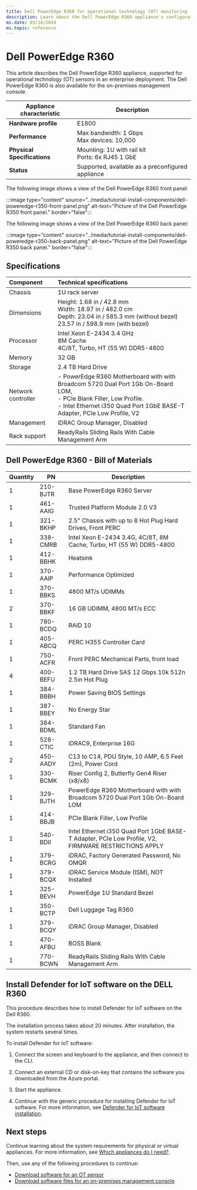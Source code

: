 ```yaml
---
title: Dell PowerEdge R360 for operational technology (OT) monitoring - Microsoft Defender for IoT
description: Learn about the Dell PowerEdge R360 appliance's configuration when used for OT monitoring with Microsoft Defender for IoT in enterprise deployments.
ms.date: 03/14/2024
ms.topic: reference
---
```


# Dell PowerEdge R360

This article describes the Dell PowerEdge R360 appliance, supported for operational technology (OT) sensors in an enterprise deployment.
The Dell PowerEdge R360 is also available for the on-premises management console.

|Appliance characteristic  | Description|
|---------|---------|
|**Hardware profile** | E1800|
|**Performance** | Max bandwidth: 1 Gbps<br>Max devices: 10,000 |
|**Physical Specifications** | Mounting: 1U with rail kit<br>Ports: 6x RJ45 1 GbE|
|**Status** | Supported, available as a preconfigured appliance|

The following image shows a view of the Dell PowerEdge R360 front panel:
<!-- look up images -->
:::image type="content" source="../media/tutorial-install-components/dell-poweredge-r350-front-panel.png" alt-text="Picture of the Dell PowerEdge R350 front panel." border="false":::

The following image shows a view of the Dell PowerEdge R360 back panel:
<!-- look up images -->
:::image type="content" source="../media/tutorial-install-components/dell-poweredge-r350-back-panel.png" alt-text="Picture of the Dell PowerEdge R350 back panel." border="false":::

## Specifications

|Component| Technical specifications|
|:----|:----|
|Chassis| 1U rack server|
|Dimensions| Height: 1.68 in / 42.8 mm <br>Width: 18.97 in / 482.0 cm<br>Depth: 23.04 in / 585.3 mm (without bezel) 23.57 in / 598.9 mm (with bezel)|
|Processor| Intel Xeon E-2434 3.4 GHz <br>8M Cache<br> 4C/8T, Turbo, HT (55 W) DDR5-4800|
|Memory|32 GB |
|Storage| 2.4 TB Hard Drive |
|Network controller| - PowerEdge R360 Motherboard with with Broadcom 5720 Dual Port 1Gb On-Board LOM, <br>- PCIe Blank Filler, Low Profile. <br>- Intel Ethernet i350 Quad Port 1GbE BASE-T Adapter, PCIe Low Profile, V2|
|Management|iDRAC Group Manager, Disabled|
|Rack support| ReadyRails Sliding Rails With Cable Management Arm|

## Dell PowerEdge R360 - Bill of Materials

|Quantity|PN|Description|
|----|---|----|
|1| 210-BJTR | Base PowerEdge R360 Server|
|1| 461-AAIG | Trusted Platform Module 2.0 V3 |
|1| 321-BKHP | 2.5" Chassis with up to 8 Hot Plug Hard Drives, Front PERC |
|1| 338-CMRB | Intel Xeon E-2434 3.4G, 4C/8T, 8M Cache, Turbo, HT (55 W) DDR5-4800 |
|1| 412-BBHK | Heatsink |
|1| 370-AAIP | Performance Optimized |
|1| 370-BBKS | 4800 MT/s UDIMMs |
|2| 370-BBKF | 16 GB UDIMM, 4800 MT/s ECC |
|1| 780-BCDQ | RAID 10 |
|1| 405-ABCQ | PERC H355 Controller Card |
|1| 750-ACFR | Front PERC Mechanical Parts, front load |
|4| 400-BEFU | 1.2 TB Hard Drive SAS 12 Gbps 10k 512n 2.5in Hot Plug |
|1| 384-BBBH | Power Saving BIOS Settings |
|1| 387-BBEY | No Energy Star |
|1| 384-BDML | Standard Fan |
|1| 528-CTIC | iDRAC9, Enterprise 16G |
|2| 450-AADY | C13 to C14, PDU Style, 10 AMP, 6.5 Feet (2m), Power Cord |
|1| 330-BCMK | Riser Config 2, Butterfly Gen4 Riser (x8/x8) |
|1| 329-BJTH | PowerEdge R360 Motherboard with with Broadcom 5720 Dual Port 1Gb On-Board LOM |
|1| 414-BBJB | PCIe Blank Filler, Low Profile |
|1| 540-BDII | Intel Ethernet i350 Quad Port 1GbE BASE-T Adapter, PCIe Low Profile, V2, FIRMWARE RESTRICTIONS APPLY |
|1| 379-BCRG | iDRAC, Factory Generated Password, No OMQR |
|1| 379-BCQX | iDRAC Service Module (ISM), NOT Installed |
|1| 325-BEVH | PowerEdge 1U Standard Bezel |
|1| 350-BCTP | Dell Luggage Tag R360 |
|1| 379-BCQY | iDRAC Group Manager, Disabled |
|1| 470-AFBU | BOSS Blank |
|1| 770-BCWN | ReadyRails Sliding Rails With Cable Management Arm |

## Install Defender for IoT software on the DELL R360

This procedure describes how to install Defender for IoT software on the Dell R360.

The installation process takes about 20 minutes. <!-- During the ?-->After installation, the system restarts several times.

To install Defender for IoT software:

1. Connect the screen and keyboard to the appliance, and then connect to the CLI.

1. Connect an external CD or disk-on-key that contains the software you downloaded from the Azure portal.

1. Start the appliance.

1. Continue with the generic procedure for installing Defender for IoT software. For more information, see [Defender for IoT software installation](how-to-install-software.md).

<!--
## Dell PowerEdge R350 installation

This section describes how to install Defender for IoT software on the Dell PowerEdge R350 appliance.

Before installing the software on the Dell appliance, you need to adjust the appliance's BIOS configuration.

> [!NOTE]
> Installation procedures are only relevant if you need to re-install software on a pre-configured device, or if you buy your own hardware and configure the appliance yourself.
>

### Prerequisites

To install the Dell PowerEdge R350 appliance, you need:

- An Enterprise license for Dell Remote Access Controller (iDrac)

- A BIOS configuration XML

### Set up the BIOS and RAID array

This procedure describes how to configure the BIOS configuration for an unconfigured sensor appliance.
If any of the steps below are missing in the BIOS, make sure that the hardware matches the specifications above.

Dell BIOS iDRAC is a system management software designed to give administrators control of Dell hardware remotely. It allows administrators to monitor system performance, configure settings, and troubleshoot hardware issues from a web browser. It can also be used to update system BIOS and firmware. The BIOS can be set up locally or remotely. To set up the BIOS remotely from a management computer, you need to define the iDRAC IP address and the management computer's IP address on the same subnet.

**To configure the iDRAC IP address**:

1. Power up the sensor.

1. If the OS is already installed, select the F2 key to enter the BIOS configuration.

1. Select **iDRAC Settings**.

1. Select **Network**.

   > [!NOTE]
   > During the installation, you must configure the default iDRAC IP address and password mentioned in the following steps. After the installation, you change these definitions.

1. Change the static IPv4 address to **10.100.100.250**.

1. Change the static subnet mask to **255.255.255.0**.

   :::image type="content" source="../media/tutorial-install-components/idrac-network-settings-screen-v2.png" alt-text="Screenshot that shows the static subnet mask in iDRAC settings.":::

1. Select **Back** > **Finish**.

**To configure the Dell BIOS**:

This procedure describes how to update the Dell PowerEdge R350 configuration for your OT deployment.

Configure the appliance BIOS only if you didn't purchase your appliance from Arrow, or if you have an appliance, but don't have access to the XML configuration file.

1. Access the appliance's BIOS directly by using a keyboard and screen, or use iDRAC.

   - If the appliance isn't a Defender for IoT appliance, open a browser and go to the IP address configured beforehand. Sign in with the Dell default administrator privileges. Use **root** for the username and **calvin** for the password.

   - If the appliance is a Defender for IoT appliance, sign in by using **XXX** for the username and **XXX** for the password.

1. After you access the BIOS, go to **Device Settings**.

1. Choose the RAID-controlled configuration by selecting **Integrated RAID controller 1: Dell PERC\<PERC H755 Adapter\> Configuration Utility**.

1. Select **Configuration Management**.

1. Select **Create Virtual Disk**.

1. In the **Select RAID Level** field, select **RAID10**. In the **Virtual Disk Name** field, enter **ROOT** and select **Physical Disks**.

1. Select **Check All** and then select **Apply Changes**

1. Select **Ok**.

1. Scroll down and select **Create Virtual Disk**.

1. Select the **Confirm** check box and select **Yes**.

1. Select **OK**.

1. Return to the main screen and select **System BIOS**.

1. Select **Boot Settings**.

1. For the **Boot Mode** option, select **UEFI**.

1. Select **Back**, and then select **Finish** to exit the BIOS settings.

### Install Defender for IoT software on the Dell PowerEdge R350

This procedure describes how to install Defender for IoT software on the Dell PowerEdge R350.

The installation process takes about 20 minutes. After the installation, the system restarts several times.

**To install the software**:

1. Verify that the version media is mounted to the appliance in one of the following ways:

   - Connect an external CD or disk-on-key that contains the sensor software you downloaded from the Azure portal.

   - Mount the ISO image by using iDRAC. After signing in to iDRAC, select the virtual console, and then select **Virtual Media**.

1. In the **Map CD/DVD** section, select **Choose File**.

1. Choose the version ISO image file for this version from the dialog box that opens.

1. Select the **Map Device** button.

   :::image type="content" source="../media/tutorial-install-components/mapped-device-on-virtual-media-screen-v2.png" alt-text="Screenshot that shows a mapped device.":::

1. The media is mounted. Select **Close**.

1. Start the appliance. When you're using iDRAC, you can restart the servers by selecting the **Console Control** button. Then, on the **Keyboard Macros**, select the **Apply** button, which starts the Ctrl+Alt+Delete sequence.

1. Continue by installing OT sensor or on-premises management software. For more information, see [Defender for IoT software installation](../how-to-install-software.md).
-->
## Next steps

Continue learning about the system requirements for physical or virtual appliances. For more information, see [Which appliances do I need?](../ot-appliance-sizing.md).

Then, use any of the following procedures to continue:

- [Download software for an OT sensor](../ot-deploy/install-software-ot-sensor.md#download-software-files-from-the-azure-portal)
- [Download software files for an on-premises management console](../legacy-central-management/install-software-on-premises-management-console.md#download-software-files-from-the-azure-portal)
